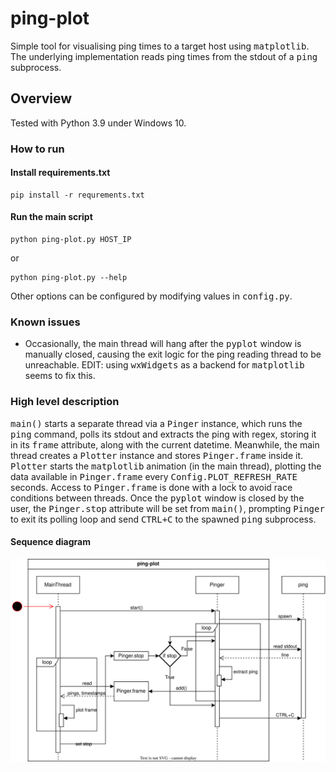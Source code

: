 # ping-plot
Simple tool for visualising ping times to a target host using
<samp>matplotlib</samp>. The underlying implementation reads ping times from
the stdout of a <samp>ping</samp> subprocess.

## Overview

Tested with Python 3.9 under Windows 10.

### How to run

#### Install requirements.txt
```commandline
pip install -r requrements.txt
```
#### Run the main script
```commandline
python ping-plot.py HOST_IP
```
or
```commandline
python ping-plot.py --help
```

Other options can be configured by modifying values in <samp>config.py</samp>.

### Known issues
- Occasionally, the main thread will hang after the <samp>pyplot</samp>
window is manually closed, causing the exit logic for the ping
reading thread to be unreachable. EDIT: using <samp>wxWidgets</samp> as
a backend for <samp>matplotlib</samp> seems to fix this.

### High level description

<samp>main()</samp> starts a separate thread via a <samp>Pinger</samp> instance, which
runs the <samp>ping</samp> command, polls its stdout and extracts the ping with
regex, storing it in its <samp>frame</samp> attribute, along with the current
datetime. Meanwhile, the main thread creates a <samp>Plotter</samp> instance
and stores <samp>Pinger.frame</samp> inside it. <samp>Plotter</samp> starts the <samp>matplotlib</samp>
animation (in the main thread), plotting the data available  in <samp>Pinger.frame</samp> every
<samp>Config.PLOT_REFRESH_RATE</samp> seconds. Access to <samp>Pinger.frame</samp> is done
with a lock to avoid race conditions between threads. Once the
<samp>pyplot</samp> window is closed by the user, the <samp>Pinger.stop</samp> attribute
will be set from <samp>main()</samp>, prompting <samp>Pinger</samp> to exit its polling
loop and send <samp>CTRL+C</samp> to the spawned <samp>ping</samp> subprocess.

#### Sequence diagram

![Sequence diagram](image/ping-plot.svg)
